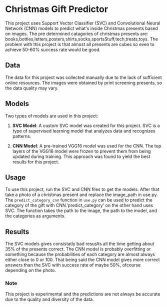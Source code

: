 # Christmas Gift Predictor

This project uses Support Vector Classifier (SVC) and Convolutional Neural Network (CNN) models to predict what's inside Christmas presents based on images. The pre determined catagories of christmas presents are: books,bottles,letters,posters,shirts,socks,sportsStuff,tech,treats,toys.
The problem with this project is that almost all presents are cubes so even to achieve 50-60% success rate would be good.

## Data

The data for this project was collected manually due to the lack of sufficient online resources. The images were obtained by print screening presents, so the data quality may vary.

## Models

Two types of models are used in this project:

1. **SVC Model**: A custom SVC model was created for this project. SVC is a type of supervised learning model that analyzes data and recognizes patterns.

2. **CNN Model**: A pre-trained VGG16 model was used for the CNN. The top layers of the VGG16 model were frozen to prevent them from being updated during training. This approach was found to yield the best results for this project.

## Usage

To use this project, run the SVC and CNN files to get the models. After that take a photo of a christmas present and replace the image_path in use.py. The `predict_category_cnn` function in `use.py` can be used to predict the category of the gift with CNN.'predict_category' on the other hand uses SVC. The function takes the path to the image, the path to the model, and the categories as arguments.

## Results
The SVC models gives consistatly bad resuslts all the time getting about 35% of the presents correct.
The CNN model is probably overfitting or something because the probabilities of each category are almost always either close to 0 or 100.
That being said the CNN model gives more correct answers than the SVC with success rate of maybe 50%, ofcourse depending on the photo.

### Note
This project is experimental and the predictions are not always be accurate due to the quality and diversity of the data.

